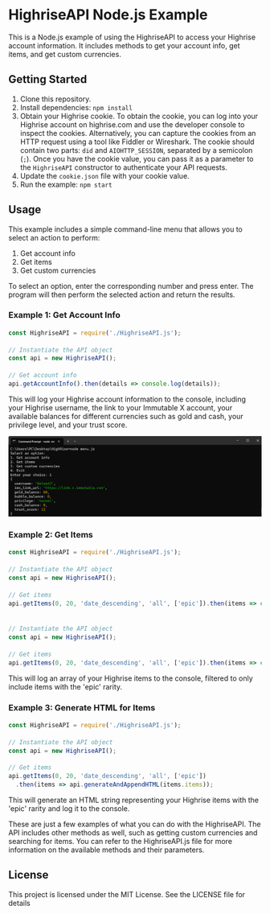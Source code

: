 # HighriseAPI Node.js Example

This is a Node.js example of using the HighriseAPI to access your Highrise account information. It includes methods to get your account info, get items, and get custom currencies. 

## Getting Started

1. Clone this repository.
2. Install dependencies: `npm install`
3. Obtain your Highrise cookie. To obtain the cookie, you can log into your Highrise account on highrise.com and use the developer console to inspect the cookies. Alternatively, you can capture the cookies from an HTTP request using a tool like Fiddler or Wireshark. The cookie should contain two parts: `did` and `AIOHTTP_SESSION`, separated by a semicolon (`;`). Once you have the cookie value, you can pass it as a parameter to the `HighriseAPI` constructor to authenticate your API requests.
4. Update the `cookie.json` file with your cookie value.
5. Run the example: `npm start`

## Usage

This example includes a simple command-line menu that allows you to select an action to perform:

1. Get account info
2. Get items
3. Get custom currencies

To select an option, enter the corresponding number and press enter. The program will then perform the selected action and return the results.

### Example 1: Get Account Info

```js
const HighriseAPI = require('./HighriseAPI.js');

// Instantiate the API object
const api = new HighriseAPI();

// Get account info
api.getAccountInfo().then(details => console.log(details));
```
This will log your Highrise account information to the console, including your Highrise username, the link to your Immutable X account, your available balances for different currencies such as gold and cash, your privilege level, and your trust score. 

![Menu Demo 1](imgs/menuDemo1.png)


### Example 2: Get Items

```js
const HighriseAPI = require('./HighriseAPI.js');

// Instantiate the API object
const api = new HighriseAPI();

// Get items
api.getItems(0, 20, 'date_descending', 'all', ['epic']).then(items => console.log(items));


// Instantiate the API object
const api = new HighriseAPI();

// Get items
api.getItems(0, 20, 'date_descending', 'all', ['epic']).then(items => console.log(items));
```
This will log an array of your Highrise items to the console, filtered to only include items with the 'epic' rarity.

### Example 3: Generate HTML for Items
```js
const HighriseAPI = require('./HighriseAPI.js');

// Instantiate the API object
const api = new HighriseAPI();

// Get items
api.getItems(0, 20, 'date_descending', 'all', ['epic'])
  .then(items => api.generateAndAppendHTML(items.items));
```
This will generate an HTML string representing your Highrise items with the 'epic' rarity and log it to the console.

These are just a few examples of what you can do with the HighriseAPI. The API includes other methods as well, such as getting custom currencies and searching for items. You can refer to the HighriseAPI.js file for more information on the available methods and their parameters.

## License
This project is licensed under the MIT License. See the LICENSE file for details
